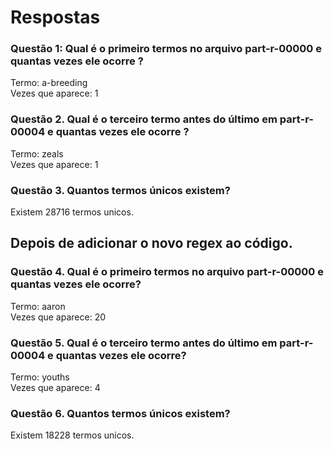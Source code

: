 
# Respostas

### Questão 1: Qual é o primeiro termos no arquivo part-r-00000 e quantas vezes ele ocorre ?
Termo: a-breeding  
Vezes que aparece: 1
### Questão 2. Qual é o terceiro termo antes do último em part-r-00004 e quantas vezes ele ocorre ?
Termo: zeals  
Vezes que aparece: 1
### Questão 3. Quantos termos únicos existem?
Existem 28716 termos unicos.


Depois de adicionar o novo regex ao código.
-----------------------------------------

### Questão 4. Qual é o primeiro termos no arquivo part-r-00000 e quantas vezes ele ocorre?
Termo: aaron  
Vezes que aparece: 20
### Questão 5. Qual é o terceiro termo antes do último em part-r-00004 e quantas vezes ele ocorre?
Termo: youths  
Vezes que aparece: 4
### Questão 6. Quantos termos únicos existem?
Existem 18228 termos unicos.
